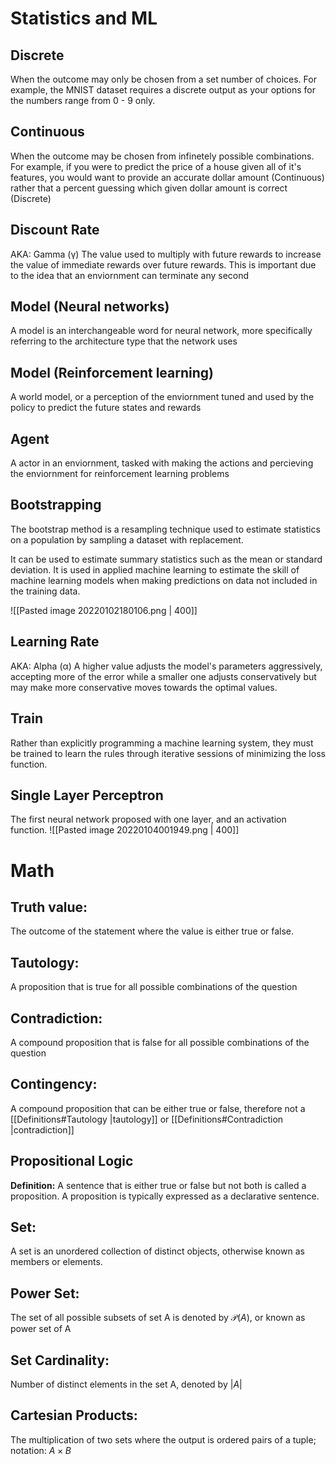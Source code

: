 # Statistics and ML

## Discrete
When the outcome may only be chosen from a set number of choices. For example, the MNIST dataset requires a discrete output as your options for the numbers range from 0 - 9 only. 

## Continuous 
When the outcome may be chosen from infinetely possible combinations. For example, if you were to predict the price of a house given all of it's features, you would want to provide an accurate dollar amount (Continuous) rather that a percent guessing which given dollar amount is correct (Discrete)

## Discount Rate
AKA: Gamma (γ)
The value used to multiply with future rewards to increase the value of immediate rewards over future rewards. This is important due to the idea that an enviornment can terminate any second

## Model (Neural networks)
A model is an interchangeable word for neural network, more specifically referring to the  architecture type that the network uses

## Model (Reinforcement learning)
A world model, or a perception of the enviornment tuned and used by the policy to predict the future states and rewards

## Agent
A actor in an enviornment, tasked with making the actions and percieving the enviornment for reinforcement learning problems

## Bootstrapping
The bootstrap method is a resampling technique used to estimate statistics on a population by sampling a dataset with replacement.

It can be used to estimate summary statistics such as the mean or standard deviation. It is used in applied machine learning to estimate the skill of machine learning models when making predictions on data not included in the training data.

![[Pasted image 20220102180106.png | 400]]

## Learning Rate
AKA: Alpha (α)
A higher value adjusts the model's parameters aggressively, accepting more of the error while a smaller one adjusts conservatively but may make more conservative moves towards the optimal values.

## Train
Rather than explicitly programming a machine learning system, they must be trained to learn the rules through iterative sessions of minimizing the loss function.


## Single Layer Perceptron
The first neural network proposed with one layer,  and an activation function.
![[Pasted image 20220104001949.png | 400]]

# Math
## Truth value:
The outcome of the statement where the value is either true or false.

## Tautology:
A proposition that is true for all possible combinations of the question

## Contradiction:
A compound proposition that is false for all possible combinations of the question

## Contingency:
A compound proposition that can be either true or false, therefore not a [[Definitions#Tautology |tautology]] or [[Definitions#Contradiction |contradiction]]

## Propositional Logic
**Definition:** A sentence that is either true or false but not both is called a proposition. A proposition is typically expressed as a declarative sentence.

## Set: 
A set is an unordered collection of distinct objects, otherwise known as members or elements.

## Power Set: 
The set of all possible subsets of set A is denoted by $\mathcal{P}(A)$, or known as power set of A

## Set Cardinality:
Number of distinct elements in the set A, denoted by $|A|$

## Cartesian Products: 
The multiplication of two sets where the output is ordered pairs of a tuple; notation: $A \times B$ 
